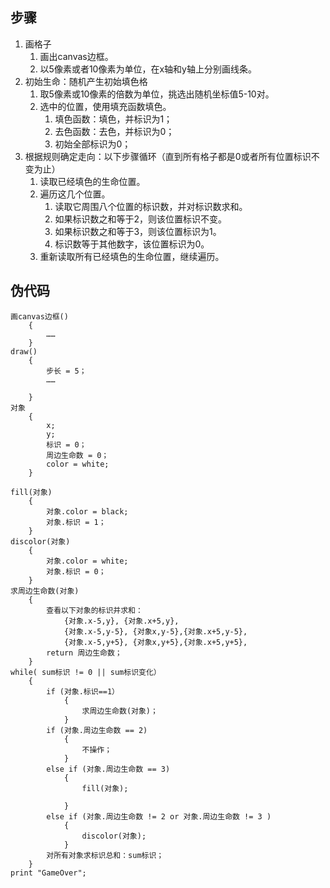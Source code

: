## 步骤

1. 画格子  
	1. 画出canvas边框。
	2. 以5像素或者10像素为单位，在x轴和y轴上分别画线条。
2. 初始生命：随机产生初始填色格  
	1. 取5像素或10像素的倍数为单位，挑选出随机坐标值5-10对。
	2. 选中的位置，使用填充函数填色。
		1. 填色函数：填色，并标识为1；
		2. 去色函数：去色，并标识为0；
		3. 初始全部标识为0；
3. 根据规则确定走向：以下步骤循环（直到所有格子都是0或者所有位置标识不变为止）
	1. 读取已经填色的生命位置。  
	2. 遍历这几个位置。 
		1. 读取它周围八个位置的标识数，并对标识数求和。
		2. 如果标识数之和等于2，则该位置标识不变。
		3. 如果标识数之和等于3，则该位置标识为1。
		4. 标识数等于其他数字，该位置标识为0。
	3. 重新读取所有已经填色的生命位置，继续遍历。


## 伪代码

	画canvas边框()  
		{ 
			……
		}  
	draw()
		{ 
			步长 = 5；
			……
		
		} 
	对象
		{
			x;
			y;
			标识 = 0；
			周边生命数 = 0；
			color = white;
		}

	fill(对象)
		{ 
			对象.color = black;
			对象.标识 = 1；
		} 
	discolor(对象)
		{ 
			对象.color = white;
			对象.标识 = 0；
		} 
	求周边生命数(对象)
		{ 
			查看以下对象的标识并求和：
				{对象.x-5,y}, {对象.x+5,y},
				{对象.x-5,y-5}, {对象x,y-5},{对象.x+5,y-5},
				{对象.x-5,y+5}, {对象x,y+5},{对象.x+5,y+5},
			return 周边生命数；
		} 
	while( sum标识 != 0 || sum标识变化）
		{
			if (对象.标识==1）
				{
					求周边生命数(对象)；						
				}
			if (对象.周边生命数 == 2)
				{
					不操作；						
				}
			else if (对象.周边生命数 == 3)	
				{
					fill(对象);
						
				}
			else if (对象.周边生命数 != 2 or 对象.周边生命数 != 3 )	
				{
					discolor(对象);						
				}
			对所有对象求标识总和：sum标识；
		}
	print "GameOver";